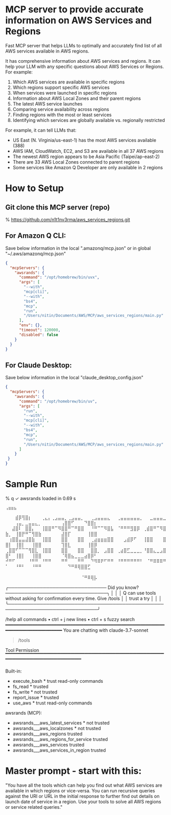 # MCP server to provide accurate information on AWS Services and Regions
Fast MCP server that helps LLMs to optimally and accurately find list of all AWS services available in AWS regions. 

It has comprehensive information about AWS services and regions. It can help your LLM with any specific questions about AWS Services or Regions. For example:

1. Which AWS services are available in specific regions
2. Which regions support specific AWS services
3. When services were launched in specific regions
4. Information about AWS Local Zones and their parent regions
5. The latest AWS service launches
6. Comparing service availability across regions
7. Finding regions with the most or least services
8. Identifying which services are globally available vs. regionally restricted

For example, it can tell LLMs that:

* US East (N. Virginia/us-east-1) has the most AWS services available (388)
* AWS IAM, CloudWatch, EC2, and S3 are available in all 37 AWS regions
* The newest AWS region appears to be Asia Pacific (Taipei/ap-east-2)
* There are 33 AWS Local Zones connected to parent regions
* Some services like Amazon Q Developer are only available in 2 regions

# How to Setup 

## Git clone this MCP server (repo)
% https://github.com/n1t1nv3rma/aws_services_regions.git 

## For Amazon Q CLI:
Save below information in the local ".amazonq/mcp.json" or in global "~/.aws/amazonq/mcp.json"
```json
{
  "mcpServers": {
    "awsrands": {
      "command": "/opt/homebrew/bin/uvx",
      "args": [
        "--with",
        "mcp[cli]",
        "--with",
        "bs4",
        "mcp",
        "run",
        "/Users/nitin/Documents/AWS/MCP/aws_services_regions/main.py"
      ],
      "env": {},
      "timeout": 120000,
      "disabled": false
    }
  }
}
```

## For Claude Desktop:

Save below information in the local "claude_desktop_config.json"
```json
{
  "mcpServers": {
    "awsrands": {
      "command": "/opt/homebrew/bin/uv",
      "args": [
        "run",
        "--with",
        "mcp[cli]",
        "--with",
        "bs4",    
        "mcp",
        "run",
        "/Users/nitin/Documents/AWS/MCP/aws_services_regions/main.py"
      ]
    }
 }
}
```

# Sample Run

% q
✓ awsrands loaded in 0.69 s

    ⢠⣶⣶⣦⠀⠀⠀⠀⠀⠀⠀⠀⠀⠀⠀⠀⠀⠀⠀⠀⠀⠀⠀⠀⠀⠀⠀⠀⠀⠀⠀⠀⠀⠀⠀⠀⠀⠀⠀⠀⠀⠀⠀⠀⠀⠀⠀⠀⠀⠀⠀⠀⠀⠀⠀⠀⠀⠀⠀⠀⠀⠀⠀⠀⢀⣤⣶⣿⣿⣿⣶⣦⡀⠀
 ⠀⠀⠀⣾⡿⢻⣿⡆⠀⠀⠀⢀⣄⡄⢀⣠⣤⣤⡀⢀⣠⣤⣤⡀⠀⠀⢀⣠⣤⣤⣤⣄⠀⠀⢀⣤⣤⣤⣤⣤⣤⡀⠀⠀⣀⣤⣤⣤⣀⠀⠀⠀⢠⣤⡀⣀⣤⣤⣄⡀⠀⠀⠀⠀⠀⠀⢠⣿⣿⠋⠀⠀⠀⠙⣿⣿⡆
 ⠀⠀⣼⣿⠇⠀⣿⣿⡄⠀⠀⢸⣿⣿⠛⠉⠻⣿⣿⠛⠉⠛⣿⣿⠀⠀⠘⠛⠉⠉⠻⣿⣧⠀⠈⠛⠛⠛⣻⣿⡿⠀⢀⣾⣿⠛⠉⠻⣿⣷⡀⠀⢸⣿⡟⠛⠉⢻⣿⣷⠀⠀⠀⠀⠀⠀⣼⣿⡏⠀⠀⠀⠀⠀⢸⣿⣿
 ⠀⢰⣿⣿⣤⣤⣼⣿⣷⠀⠀⢸⣿⣿⠀⠀⠀⣿⣿⠀⠀⠀⣿⣿⠀⠀⢀⣴⣶⣶⣶⣿⣿⠀⠀⠀⣠⣾⡿⠋⠀⠀⢸⣿⣿⠀⠀⠀⣿⣿⡇⠀⢸⣿⡇⠀⠀⢸⣿⣿⠀⠀⠀⠀⠀⠀⢹⣿⣇⠀⠀⠀⠀⠀⢸⣿⡿
 ⢀⣿⣿⠋⠉⠉⠉⢻⣿⣇⠀⢸⣿⣿⠀⠀⠀⣿⣿⠀⠀⠀⣿⣿⠀⠀⣿⣿⡀⠀⣠⣿⣿⠀⢀⣴⣿⣋⣀⣀⣀⡀⠘⣿⣿⣄⣀⣠⣿⣿⠃⠀⢸⣿⡇⠀⠀⢸⣿⣿⠀⠀⠀⠀⠀⠀⠈⢿⣿⣦⣀⣀⣀⣴⣿⡿⠃
 ⠚⠛⠋⠀⠀⠀⠀⠘⠛⠛⠀⠘⠛⠛⠀⠀⠀⠛⠛⠀⠀⠀⠛⠛⠀⠀⠙⠻⠿⠟⠋⠛⠛⠀⠘⠛⠛⠛⠛⠛⠛⠃⠀⠈⠛⠿⠿⠿⠛⠁⠀⠀⠘⠛⠃⠀⠀⠘⠛⠛⠀⠀⠀⠀⠀⠀⠀⠀⠙⠛⠿⢿⣿⣿⣋⠀⠀
 ⠀⠀⠀⠀⠀⠀⠀⠀⠀⠀⠀⠀⠀⠀⠀⠀⠀⠀⠀⠀⠀⠀⠀⠀⠀⠀⠀⠀⠀⠀⠀⠀⠀⠀⠀⠀⠀⠀⠀⠀⠀⠀⠀⠀⠀⠀⠀⠀⠀⠀⠀⠀⠀⠀⠀⠀⠀⠀⠀⠀⠀⠀⠀⠀⠀⠀⠀⠀⠀⠀⠀⠀⠈⠛⠿⢿⡧

╭─────────────────────────────── Did you know? ────────────────────────────────╮
│                                                                              │
│   Q can use tools without asking for confirmation every time. Give /tools    │
│                                 trust a try                                  │
│                                                                              │
╰──────────────────────────────────────────────────────────────────────────────╯

/help all commands  •  ctrl + j new lines  •  ctrl + s fuzzy search
━━━━━━━━━━━━━━━━━━━━━━━━━━━━━━━━━━━━━━━━━━━━━━━━━━━━━━━━━━━━━━━━━━━━━━━━━━━━━━━━
 You are chatting with claude-3.7-sonnet


> /tools


Tool                                    Permission
▔▔▔▔▔▔▔▔▔▔▔▔▔▔▔▔▔▔▔▔▔▔▔▔▔▔▔▔▔▔▔▔▔▔▔▔▔▔▔▔▔▔▔▔▔▔▔▔▔▔▔▔▔▔▔▔▔▔▔▔▔▔▔▔▔▔▔▔

Built-in:
- execute_bash                          * trust read-only commands
- fs_read                               * trusted
- fs_write                              * not trusted
- report_issue                          * trusted
- use_aws                               * trust read-only commands

awsrands (MCP):
- awsrands___aws_latest_services                              * not trusted
- awsrands___aws_localzones                                   * not trusted
- awsrands___aws_regions                                        trusted
- awsrands___aws_regions_for_service                            trusted
- awsrands___aws_services                                       trusted
- awsrands___aws_services_in_region                             trusted


# Master prompt - start with this:

"You have all the tools which can help you find out what AWS services are available in which regions or vice-versa. You can run recursive queries against the URI or URL in the initial response to further find out details on launch date of service in a region. Use your tools to solve all AWS regions or service related queries."
